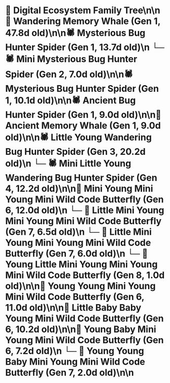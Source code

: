 # 🌳 Digital Ecosystem Family Tree\n\n🐋 Wandering Memory Whale (Gen 1, 47.8d old)\n\n🕷️ Mysterious Bug Hunter Spider (Gen 1, 13.7d old)\n  └─ 🕷️ Mini Mysterious Bug Hunter Spider (Gen 2, 7.0d old)\n\n🕷️ Mysterious Bug Hunter Spider (Gen 1, 10.1d old)\n\n🕷️ Ancient Bug Hunter Spider (Gen 1, 9.0d old)\n\n🐋 Ancient Memory Whale (Gen 1, 9.0d old)\n\n🕷️ Little Young Wandering Bug Hunter Spider (Gen 3, 20.2d old)\n  └─ 🕷️ Mini Little Young Wandering Bug Hunter Spider (Gen 4, 12.2d old)\n\n🦋 Mini Young Mini Young Mini Wild Code Butterfly (Gen 6, 12.0d old)\n  └─ 🦋 Little Mini Young Mini Young Mini Wild Code Butterfly (Gen 7, 6.5d old)\n  └─ 🦋 Little Mini Young Mini Young Mini Wild Code Butterfly (Gen 7, 6.0d old)\n    └─ 🦋 Young Little Mini Young Mini Young Mini Wild Code Butterfly (Gen 8, 1.0d old)\n\n🦋 Young Young Mini Young Mini Wild Code Butterfly (Gen 6, 11.0d old)\n\n🦋 Little Baby Baby Young Mini Wild Code Butterfly (Gen 6, 10.2d old)\n\n🦋 Young Baby Mini Young Mini Wild Code Butterfly (Gen 6, 7.2d old)\n  └─ 🦋 Young Young Baby Mini Young Mini Wild Code Butterfly (Gen 7, 2.0d old)\n\n